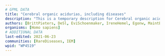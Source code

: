 ```yaml
---
# GPML DATA
title: "Cerebral organic acidurias, including diseases"
description: "This is a temporary description for Cerebral organic acidurias, including diseases"
authors: [BrittPieters, DeSl, EviSchoenmaker, IreneHemel, Egonw, MaintBot, Fehrhart, Eweitz, Finterly]
organisms: [Homo sapiens]
# ADDITIONAL DATA
last-edited: 2021-06-23
communities: [RareDiseases, IEM]
wpid: "WP4519"
---
```

